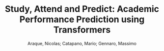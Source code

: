 ---
paperId: 50
author: Araque, Nicolas; Catapano, Mario; Gennaro, Massimo
publicationauthor: Araque, N.
title: "Study, Attend and Predict: Academic Performance Prediction using Transformers"
pdf: Araque_Long oral_50_poster.pdf
poster: Araque_Long oral_50.png
alt: --
type: Oral
topic: Applications
link: https://research.latinxinai.org/papers/neurips/2020/pdf/Araque_Long%20oral_50_poster.pdf
conference: neurips
year: 2020
tags: neurips-2020
---